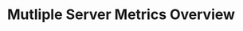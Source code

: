---
layout: article
title: Mutliple Server Metrics Overview
description: 
  - Keep track of current information about your servers. Up to three servers are displayed with the most important metrics such as CPU, memory, RAM and network utilization. Also the runtime, the last restart and the last backup are displayed. The data could be read from server logs or read out directly via an existing API.
lang: en
weight: 500
isDraft: false
ref: Server_Info
category:
  - Administration
  - IT Data Center
image: Server_Info_DE.png
download: Server_Info_DE.pbmx
overview_description:
overview_benefits:
overview_data_sources:
---